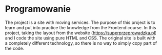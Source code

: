 # Programowanie

The project is a site with moving services. The purpose of this project is to learn and put into practice the knowledge from the Frontend course. In this project, taking the layout from the website (https://superprzeprowadzka.pl) and I code the site using pure HTML and CSS. The original site is built with a completely different technology, so there is no way to simply copy part of the code.
